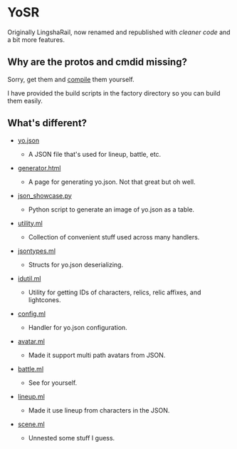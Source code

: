 # YoSR
Originally LingshaRail, now renamed and republished with *cleaner code* and a bit more features.

## Why are the protos and cmdid missing?
Sorry, get them and [compile](https://github.com/mransan/ocaml-protoc?tab=readme-ov-file) them yourself.

I have provided the build scripts in the factory directory so you can build them easily.

## What's different?
- [yo.json](https://github.com/yuvlian/YoSR/blob/main/gameserver/yo.json)
  - A JSON file that's used for lineup, battle, etc.

- [generator.html](https://f2pqingque.github.io/yo/generator.html)
   - A page for generating yo.json. Not that great but oh well.

- [json_showcase.py](https://f2pqingque.github.io/yo/json_showcase.py)
  - Python script to generate an image of yo.json as a table.
  
- [utility.ml](https://github.com/yuvlian/YoSR/blob/main/gameserver/bin/utility.ml)
  - Collection of convenient stuff used across many handlers.

- [jsontypes.ml](https://github.com/yuvlian/YoSR/blob/main/gameserver/bin/jsontypes.ml)
  - Structs for yo.json deserializing.

- [idutil.ml](https://github.com/yuvlian/YoSR/blob/main/gameserver/bin/idutil.ml)
  - Utility for getting IDs of characters, relics, relic affixes, and lightcones.

- [config.ml](https://github.com/yuvlian/YoSR/blob/main/gameserver/bin/config.ml)
  - Handler for yo.json configuration.

- [avatar.ml](https://github.com/yuvlian/YoSR/blob/main/gameserver/bin/handlers/avatar.ml)
  - Made it support multi path avatars from JSON.

- [battle.ml](https://github.com/yuvlian/YoSR/blob/main/gameserver/bin/handlers/battle.ml)
  - See for yourself.

- [lineup.ml](https://github.com/yuvlian/YoSR/blob/main/gameserver/bin/handlers/lineup.ml)
  - Made it use lineup from characters in the JSON.

- [scene.ml](https://github.com/yuvlian/YoSR/blob/main/gameserver/bin/handlers/scene.ml)
  - Unnested some stuff I guess.